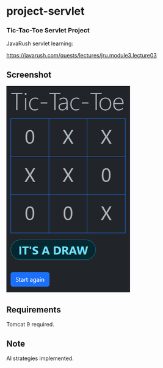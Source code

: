 # project-servlet
### Tic-Tac-Toe Servlet Project

JavaRush servlet learning:

https://javarush.com/quests/lectures/jru.module3.lecture03

## Screenshot

![screenshot](./src/main/webapp/static/img/screenshot.png?raw=true)

## Requirements

Tomcat 9 required.

## Note

AI strategies implemented.
